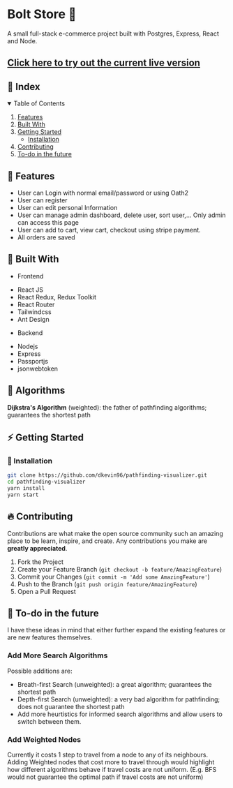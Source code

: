 
# Bolt Store 🏪

A small full-stack e-commerce project built with Postgres, Express, React and Node.

## [Click here to try out the current live version](bolt-store-deploy.herokuapp.com/)

<!-- TABLE OF CONTENTS -->

## :ledger: Index

<details open="open">
  <summary>Table of Contents</summary>
  <ol>
    <li>
      <a href="#features">Features</a>
    </li>
    <li>
     <a href="#hammer-built-with">Built With</a>
    </li>
    <li>
      <a href="#zap-getting-started">Getting Started</a>
      <ul>
        <li><a href="#electric_plug-installation">Installation</a></li>
      </ul>
    </li>
    <li><a href="#fire-contributing">Contributing</a></li>
    <li><a href="#cactus-to-do-in-the-future">To-do in the future</a></li>
  </ol>
</details>

## :beginner: Features
- User can Login with normal email/password or using Oath2
- User can register
- User can edit personal Information
- User can manage admin dashboard, delete user, sort user,... Only admin can access this page
- User can add to cart, view cart, checkout using stripe payment.
- All orders are saved 

## :hammer: Built With
- Frontend
* React JS
* React Redux, Redux Toolkit
* React Router
* Tailwindcss
* Ant Design

- Backend
* Nodejs
* Express
* Passportjs
* jsonwebtoken

## :book: Algorithms

**Dijkstra's Algorithm** (weighted): the father of pathfinding algorithms; guarantees the shortest path

<!-- GETTING STARTED -->

## :zap: Getting Started

### :electric_plug: Installation

```bash
git clone https://github.com/dkevin96/pathfinding-visualizer.git
cd pathfinding-visualizer
yarn install
yarn start
```

<!-- CONTRIBUTING -->

## :fire: Contributing

Contributions are what make the open source community such an amazing place to be learn, inspire, and create. Any contributions you make are **greatly appreciated**.

1. Fork the Project
2. Create your Feature Branch (`git checkout -b feature/AmazingFeature`)
3. Commit your Changes (`git commit -m 'Add some AmazingFeature'`)
4. Push to the Branch (`git push origin feature/AmazingFeature`)
5. Open a Pull Request

## :cactus: To-do in the future

I have these ideas in mind that either further expand the existing features or are new features themselves.

### Add More Search Algorithms

Possible additions are:

- Breath-first Search (unweighted): a great algorithm; guarantees the shortest path
- Depth-first Search (unweighted): a very bad algorithm for pathfinding; does not guarantee the shortest path
- Add more heurtistics for informed search algorithms and allow users to switch between them.

### Add Weighted Nodes

Currently it costs 1 step to travel from a node to any of its neighbours. Adding Weighted nodes that cost more to travel through would highlight how different algorithms behave if travel costs are not uniform. (E.g. BFS would not guarantee the optimal path if travel costs are not uniform)
